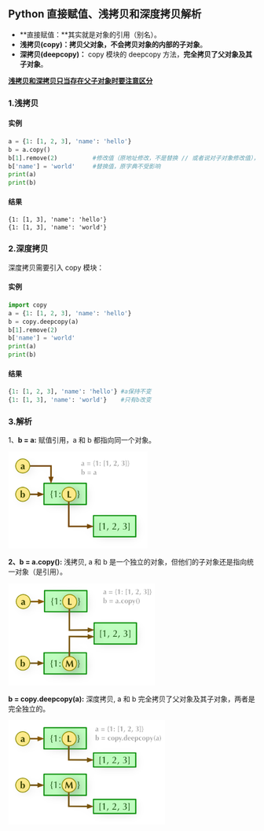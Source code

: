 ## Python 直接赋值、浅拷贝和深度拷贝解析



- **直接赋值：**其实就是对象的引用（别名）。
- **浅拷贝(copy)：**拷贝父对象，不会拷贝对象的内部的**子对象**。
- **深拷贝(deepcopy)：** copy 模块的 deepcopy 方法，**完全拷贝了父对象及其子对象**。



<u>**浅拷贝和深拷贝只当存在父子对象时要注意区分**</u>



### 1.浅拷贝

#### 实例

```python
a = {1: [1, 2, 3], 'name': 'hello'}
b = a.copy()
b[1].remove(2)			#修改值（原地址修改，不是替换 // 或者说对子对象修改值），原字典会改变
b['name'] = 'world'		#替换值，原字典不受影响
print(a)
print(b)
```

#### 结果

```
{1: [1, 3], 'name': 'hello'}
{1: [1, 3], 'name': 'world'}
```



### 2.深度拷贝

深度拷贝需要引入 copy 模块：

#### 实例

```python
import copy
a = {1: [1, 2, 3], 'name': 'hello'}
b = copy.deepcopy(a)
b[1].remove(2)
b['name'] = 'world'
print(a)
print(b)
```

#### 结果

```python
{1: [1, 2, 3], 'name': 'hello'}	#a保持不变
{1: [1, 3], 'name': 'world'}	#只有b改变
```



### 3.解析

1、**b = a:** 赋值引用，a 和 b 都指向同一个对象。

<img src="python.photo/py_copy1.png" style="zoom:80%;" />

**2、b = a.copy():** 浅拷贝, a 和 b 是一个独立的对象，但他们的子对象还是指向统一对象（是引用）。

<img src="python.photo/py_copy2.png" style="zoom:80%;" />

**b = copy.deepcopy(a):** 深度拷贝, a 和 b 完全拷贝了父对象及其子对象，两者是完全独立的。

<img src="python.photo/py_copy3.png" style="zoom:80%;" />




